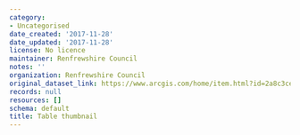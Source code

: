 ```yaml
---
category:
- Uncategorised
date_created: '2017-11-28'
date_updated: '2017-11-28'
license: No licence
maintainer: Renfrewshire Council
notes: ''
organization: Renfrewshire Council
original_dataset_link: https://www.arcgis.com/home/item.html?id=2a8c3cedfd514d9b9545b3906d7bc4bc
records: null
resources: []
schema: default
title: Table thumbnail
---
```

